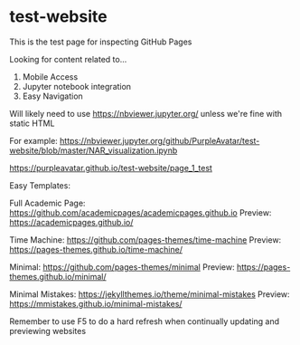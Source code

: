 # test-website

This is the test page for inspecting GitHub Pages 

Looking for content related to...
  1. Mobile Access
  2. Jupyter notebook integration 
  3. Easy Navigation 

Will likely need to use https://nbviewer.jupyter.org/ unless we're fine with static HTML

For example: https://nbviewer.jupyter.org/github/PurpleAvatar/test-website/blob/master/NAR_visualization.ipynb

https://purpleavatar.github.io/test-website/page_1_test

Easy Templates: 

Full Academic Page: https://github.com/academicpages/academicpages.github.io
Preview: https://academicpages.github.io/

Time Machine: https://github.com/pages-themes/time-machine
Preview: https://pages-themes.github.io/time-machine/

Minimal: https://github.com/pages-themes/minimal
Preview: https://pages-themes.github.io/minimal/

Minimal Mistakes: https://jekyllthemes.io/theme/minimal-mistakes
Preview: https://mmistakes.github.io/minimal-mistakes/


Remember to use F5 to do a hard refresh when continually updating and previewing websites
